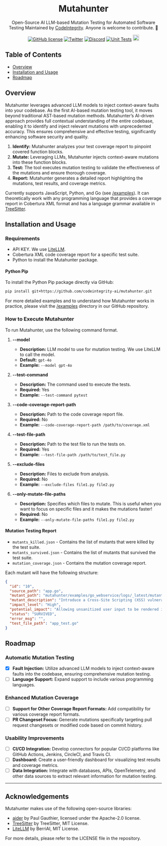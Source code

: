 <div align="center">
  <h1>Mutahunter</h1>

  Open-Source AI LLM-based Mutation Testing for Automated Software Testing
  Maintained by [CodeIntegrity](https://codeintegrity.ai). Anyone is welcome to contribute. 🌟

  [![GitHub license](https://img.shields.io/badge/License-AGPL_3.0-blue.svg)](https://github.com/yourcompany/mutahunter/blob/main/LICENSE)
  [![Twitter](https://img.shields.io/twitter/follow/CodeIntegrity)](https://twitter.com/CodeIntegrity)
  [![Discord](https://badgen.net/badge/icon/discord?icon=discord&label&color=purple)](https://discord.gg/K96jUJ3g)
  [![Unit Tests](https://github.com/codeintegrity-ai/mutahunter/actions/workflows/test.yaml/badge.svg)](https://github.com/codeintegrity-ai/mutahunter/actions/workflows/test.yaml)
  <a href="https://github.com/codeintegrity-ai/mutahunter/commits/main">
  <img alt="GitHub" src="https://img.shields.io/github/last-commit/codeintegrity-ai/mutahunter/main?style=for-the-badge" height="20">
  </a>
</div>

## Table of Contents

- [Overview](#overview)
- [Installation and Usage](#installation-and-usage)
- [Roadmap](#roadmap)

## Overview

Mutahunter leverages advanced LLM models to inject context-aware faults into your codebase. As the first AI-based mutation testing tool, it moves beyond traditional AST-based mutation methods. Mutahunter’s AI-driven approach provides full contextual understanding of the entire codebase, enabling it to identify and inject relevant mutations with unprecedented accuracy. This ensures comprehensive and effective testing, significantly enhancing software security and quality.

1. **Identify:** Mutahunter analyzes your test coverage report to pinpoint covered function blocks.
2. **Mutate:** Leveraging LLMs, Mutahunter injects context-aware mutations into these function blocks.
3. **Test:** The tool executes mutation testing to validate the effectiveness of the mutations and ensure thorough coverage.
4. **Report:** Mutahunter generates a detailed report highlighting the mutations, test results, and coverage metrics.

<!-- For more detailed technical information, engineers can visit: [Mutahunter Documentation](https://docs.mutahunter.ai) (WIP) -->

Currently supports JavaScript, Python, and Go (see [/examples](/examples)). It can theoretically work with any programming language that provides a coverage report in Cobertura XML format and has a language grammar available in [TreeSitter](https://github.com/tree-sitter/tree-sitter).

## Installation and Usage

### Requirements

- API KEY. We use [LiteLLM](https://www.litellm.ai/).
- Cobertura XML code coverage report for a specific test suite.
- Python to install the Mutahunter package.

#### Python Pip

To install the Python Pip package directly via GitHub:

```bash
pip install git+https://github.com/codeintegrity-ai/mutahunter.git
```

For more detailed examples and to understand how Mutahunter works in practice, please visit the [/examples](/examples/python_fastapi/) directory in our GitHub repository.

### How to Execute Mutahunter

To run Mutahunter, use the following command format.

1. **--model**
   - **Description:** LLM model to use for mutation testing. We use LiteLLM to call the model.
   - **Default:** `gpt-4o`
   - **Example:** `--model gpt-4o`

2. **--test-command**
   - **Description:** The command used to execute the tests.
   - **Required:** Yes
   - **Example:** `--test-command pytest`

3. **--code-coverage-report-path**
   - **Description:** Path to the code coverage report file.
   - **Required:** No
   - **Example:** `--code-coverage-report-path /path/to/coverage.xml`

4. **--test-file-path**
   - **Description:** Path to the test file to run the tests on.
   - **Required:** Yes
   - **Example:** `--test-file-path /path/to/test_file.py`

5. **--exclude-files**
   - **Description:** Files to exclude from analysis.
   - **Required:** No
   - **Example:** `--exclude-files file1.py file2.py`

6. **--only-mutate-file-paths**
   - **Description:** Specifies which files to mutate. This is useful when you want to focus on specific files and it makes the mutations faster!
   - **Required:** No
   - **Example:** `--only-mutate-file-paths file1.py file2.py`

#### Mutation Testing Report

- `mutants_killed.json` - Contains the list of mutants that were killed by the test suite.
- `mutants_survived.json` - Contains the list of mutants that survived the test suite.
- `mutation_coverage.json` - Contains the mutation coverage report.

Each mutant will have the following structure:

```json
{
  "id": "10",
  "source_path": "app.go",
  "mutant_path": "mutahunter/examples/go_webservice/logs/_latest/mutants/10_app.go",
  "mutant_description": "Introduce a Cross-Site Scripting (XSS) vulnerability by not properly sanitizing user input. This mutation can lead to the execution of malicious scripts in the context of the user's browser, reflecting a real-world security issue in web applications that handle user-generated content without proper sanitization.",
  "impact_level": "High",
  "potential_impact": "Allowing unsanitized user input to be rendered in the response can lead to XSS attacks. This can be exploited to steal user cookies, session tokens, or other sensitive information, and can also be used to perform actions on behalf of the user without their consent.",
  "status": "SURVIVED",
  "error_msg": "",
  "test_file_path": "app_test.go"
}
```

## Roadmap

### Automatic Mutation Testing

- [x] **Fault Injection:** Utilize advanced LLM models to inject context-aware faults into the codebase, ensuring comprehensive mutation testing.
- [ ] **Language Support:** Expand support to include various programming languages.

### Enhanced Mutation Coverage

- [ ] **Support for Other Coverage Report Formats:** Add compatibility for various coverage report formats.
- [ ] **PR Changeset Focus:** Generate mutations specifically targeting pull request changesets or modified code based on commit history.

### Usability Improvements

- [ ] **CI/CD Integration:** Develop connectors for popular CI/CD platforms like GitHub Actions, Jenkins, CircleCI, and Travis CI.
- [ ] **Dashboard:** Create a user-friendly dashboard for visualizing test results and coverage metrics.
- [ ] **Data Integration:** Integrate with databases, APIs, OpenTelemetry, and other data sources to extract relevant information for mutation testing.

---

## Acknowledgements

Mutahunter makes use of the following open-source libraries:

- [aider](https://github.com/paul-gauthier/aider) by Paul Gauthier, licensed under the Apache-2.0 license.
- [TreeSitter](https://github.com/tree-sitter/tree-sitter) by TreeSitter, MIT License.
- [LiteLLM](https://github.com/BerriAI/litellm) by BerriAI, MIT License.

For more details, please refer to the LICENSE file in the repository.

